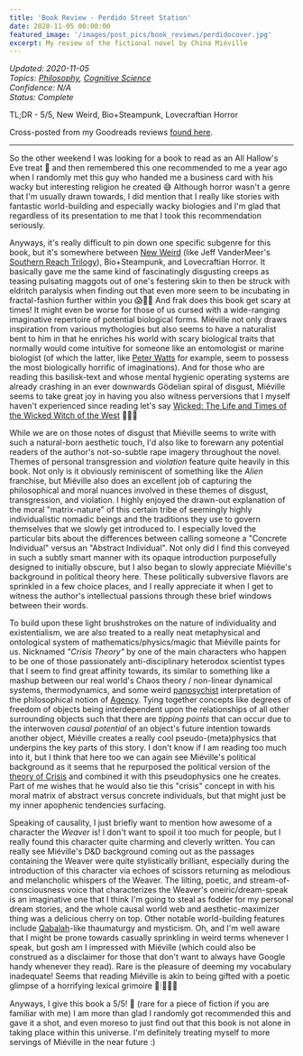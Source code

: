 ```yaml
---
title: 'Book Review - Perdido Street Station'
date: 2020-11-05 00:00:00
featured_image: '/images/post_pics/book_reviews/perdidocover.jpg'
excerpt: My review of the fictional novel by China Miéville
---
```

*Updated: 2020-11-05*  
*Topics: [Philosophy](https://mundyreimer.github.io/archive), [Cognitive Science](https://mundyreimer.github.io/archive)*  
*Confidence: N/A*  
*Status: Complete* 

TL;DR - 5/5, New Weird, Bio+Steampunk, Lovecraftian Horror

Cross-posted from my Goodreads reviews [found here](https://www.goodreads.com/review/show/3222026145).

---

So the other weekend I was looking for a book to read as an All Hallow's Eve treat 🎃 and then remembered this one recommended to me a year ago when I randomly met this guy who handed me a business card with his wacky but interesting religion he created 😅 Although horror wasn't a genre that I'm usually drawn towards, I did mention that I really like stories with fantastic world-building and especially wacky biologies and I'm glad that regardless of its presentation to me that I took this recommendation seriously.

Anyways, it's really difficult to pin down one specific subgenre for this book, but it's somewhere between [New Weird](https://en.wikipedia.org/wiki/New_weird) (like Jeff VanderMeer's [Southern Reach Trilogy](https://www.goodreads.com/book/show/22752442-area-x)), Bio+Steampunk, and Lovecraftian Horror. It basically gave me the same kind of fascinatingly disgusting creeps as teasing pulsating maggots out of one's festering skin to then be struck with eldritch paralysis when finding out that even more seem to be incubating in fractal-fashion further within you 😱🐛🤮 And frak does this book get scary at times! It might even be worse for those of us cursed with a wide-ranging imaginative repertoire of potential biological forms. Miéville not only draws inspiration from various mythologies but also seems to have a naturalist bent to him in that he enriches his world with scary biological traits that normally would come intuitive for someone like an entomologist or marine biologist (of which the latter, like [Peter Watts](https://www.goodreads.com/author/show/27167.Peter_Watts) for example, seem to possess the most biologically horrific of imaginations). And for those who are reading this basilisk-text and whose mental hygienic operating systems are already crashing in an ever downwards Gödelian spiral of disgust, Miéville seems to take great joy in having you also witness perversions that I myself haven't experienced since reading let's say [Wicked: The Life and Times of the Wicked Witch of the West](https://www.goodreads.com/book/show/37442.Wicked) 🐞🍑😉

While we are on those notes of disgust that Miéville seems to write with such a natural-born aesthetic touch, I'd also like to forewarn any potential readers of the author's not-so-subtle rape imagery throughout the novel. Themes of personal transgression and *violation* feature quite heavily in this book. Not only is it obviously reminiscent of something like the *Alien* franchise, but Miéville also does an excellent job of capturing the philosophical and moral nuances involved in these themes of disgust, transgression, and violation. I highly enjoyed the drawn-out explanation of the moral "matrix-nature" of this certain tribe of seemingly highly individualistic nomadic beings and the traditions they use to govern themselves that we slowly get introduced to. I especially loved the particular bits about the differences between calling someone a "Concrete Individual" versus an "Abstract Individual". Not only did I find this conveyed in such a subtly smart manner with its opaque introduction purposefully designed to initially obscure, but I also began to slowly appreciate Miéville's background in political theory here. These politically subversive flavors are sprinkled in a few choice places, and I really appreciate it when I get to witness the author's intellectual passions through these brief windows between their words.

To build upon these light brushstrokes on the nature of individuality and existentialism, we are also treated to a really neat metaphysical and ontological system of mathematics/physics/magic that Miéville paints for us. Nicknamed *"Crisis Theory"* by one of the main characters who happen to be one of those passionately anti-disciplinary heterodox scientist types that I seem to find great affinity towards, its similar to something like a mashup between our real world's Chaos theory / non-linear dynamical systems, thermodynamics, and some weird [panpsychist](https://en.wikipedia.org/wiki/Panpsychism) interpretation of the philosophical notion of [Agency](https://en.wikipedia.org/wiki/Agency_(philosophy)). Tying together concepts like degrees of freedom of objects being interdependent upon the relationships of all other surrounding objects such that there are *tipping points* that can occur due to the interwoven *causal potential* of an object's future intention towards another object, Miéville creates a really cool pseudo-(meta)physics that underpins the key parts of this story. I don't know if I am reading too much into it, but I think that here too we can again see Miéville's political background as it seems that he repurposed the political version of the [theory of Crisis](https://en.wikipedia.org/wiki/Crisis_theory) and combined it with this pseudophysics one he creates. Part of me wishes that he would also tie this "crisis" concept in with his moral matrix of abstract versus concrete individuals, but that might just be my inner apophenic tendencies surfacing.

Speaking of causality, I just briefly want to mention how awesome of a character the *Weaver* is! I don't want to spoil it too much for people, but I really found this character quite charming and cleverly written. You can really see Miéville's D&D background coming out as the passages containing the Weaver were quite stylistically brilliant, especially during the introduction of this character via echoes of scissors returning as melodious and melancholic whispers of the Weaver. The lilting, poetic, and stream-of-consciousness voice that characterizes the Weaver's oneiric/dream-speak is an imaginative one that I think I'm going to steal as fodder for my personal dream stories, and the whole causal world web and aesthetic-maximizer thing was a delicious cherry on top. Other notable world-building features include [Qabalah](https://en.wikipedia.org/wiki/Hermetic_Qabalah)-like thaumaturgy and mysticism. Oh, and I'm well aware that I might be prone towards casually sprinkling in weird terms whenever I speak, but gosh am I impressed with Miéville (which could also be construed as a disclaimer for those that don't want to always have Google handy whenever they read). Rare is the pleasure of deeming my vocabulary inadequate! Seems that reading Miéville is akin to being gifted with a poetic glimpse of a horrifying lexical grimoire 🌙🕯📖🧙‍♂️

Anyways, I give this book a 5/5! 👏 (rare for a piece of fiction if you are familiar with me) I am more than glad I randomly got recommended this and gave it a shot, and even moreso to just find out that this book is not alone in taking place within this universe. I'm definitely treating myself to more servings of Miéville in the near future :)
